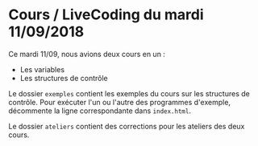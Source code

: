 # Cours / LiveCoding du mardi 11/09/2018

Ce mardi 11/09, nous avions deux cours en un :
* Les variables
* Les structures de contrôle

Le dossier `exemples` contient les exemples du cours sur les structures de contrôle.
Pour exécuter l'un ou l'autre des programmes d'exemple, décommente la ligne correspondante dans `index.html`.

Le dossier `ateliers` contient des corrections pour les ateliers des deux cours.
